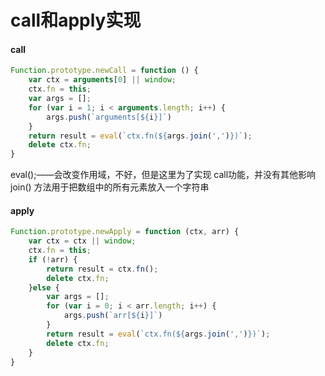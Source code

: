 # call和apply实现

#### call

```js
Function.prototype.newCall = function () {
	var ctx = arguments[0] || window;
	ctx.fn = this;
	var args = [];
	for (var i = 1; i < arguments.length; i++) {
		args.push(`arguments[${i}]`)
	}
	return result = eval(`ctx.fn(${args.join(',')})`);
	delete ctx.fn;
}
```

eval();——会改变作用域，不好，但是这里为了实现 call功能，并没有其他影响
join() 方法用于把数组中的所有元素放入一个字符串

#### apply

```js
Function.prototype.newApply = function (ctx, arr) {
	var ctx = ctx || window;
	ctx.fn = this;
	if (!arr) {
		return result = ctx.fn();
		delete ctx.fn;
	}else {
		var args = [];
		for (var i = 0; i < arr.length; i++) {
			args.push(`arr[${i}]`)
		}
		return result = eval(`ctx.fn(${args.join(',')})`);
		delete ctx.fn;
	}
}
```

